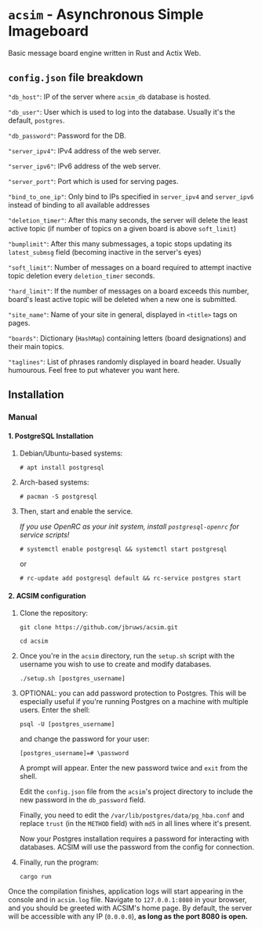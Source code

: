 # `acsim` - Asynchronous Simple Imageboard

Basic message board engine written in Rust and Actix Web.

## `config.json` file breakdown

`"db_host"`: IP of the server where `acsim_db` database is hosted.

`"db_user"`: User which is used to log into the database. Usually it's the default, `postgres`.

`"db_password"`: Password for the DB.

`"server_ipv4"`: IPv4 address of the web server.

`"server_ipv6"`: IPv6 address of the web server.

`"server_port"`: Port which is used for serving pages.

`"bind_to_one_ip"`: Only bind to IPs specified in `server_ipv4` and `server_ipv6` instead of binding to all available addresses

`"deletion_timer"`: After this many seconds, the server will delete the least active topic (if number of topics on a given board is above `soft_limit`)

`"bumplimit"`: After this many submessages, a topic stops updating its `latest_submsg` field (becoming inactive in the server's eyes)

`"soft_limit"`: Number of messages on a board required to attempt inactive topic deletion every `deletion_timer` seconds.

`"hard_limit"`: If the number of messages on a board exceeds this number, board's least active topic will be deleted when a new one is submitted.

`"site_name"`: Name of your site in general, displayed in `<title>` tags on pages.

`"boards"`: Dictionary (`HashMap`) containing letters (board designations) and their main topics.

`"taglines"`: List of phrases randomly displayed in board header. Usually humourous. Feel free to put whatever you want here.

## Installation
### Manual
#### 1. PostgreSQL Installation

1. Debian/Ubuntu-based systems:
    
    `# apt install postgresql`

2. Arch-based systems:
    
    `# pacman -S postgresql`
    
3. Then, start and enable the service.

    *If you use OpenRC as your init system, install `postgresql-openrc` for service scripts!*
    
    `# systemctl enable postgresql && systemctl start postgresql`
    
    or
    
    `# rc-update add postgresql default && rc-service postgres start`

#### 2. ACSIM configuration

1. Clone the repository:
    
    `git clone https://github.com/jbruws/acsim.git`
    
    `cd acsim`
    
2. Once you're in the `acsim` directory, run the `setup.sh` script with the username you wish to use to create and modify databases.
    
    `./setup.sh [postgres_username]`

3. OPTIONAL: you can add password protection to Postgres. This will be especially useful if you're running Postgres on a machine with multiple users. Enter the shell:

    `psql -U [postgres_username]`

    and change the password for your user:

    `[postgres_username]=# \password`

    A prompt will appear. Enter the new password twice and `exit` from the shell.

    Edit the `config.json` file from the `acsim`'s project directory to include the new password in the `db_password` field.

    Finally, you need to edit the `/var/lib/postgres/data/pg_hba.conf` and replace `trust` (in the `METHOD` field) with `md5` in all lines where it's present.

    Now your Postgres installation requires a password for interacting with databases. ACSIM will use the password from the config for connection.
    
5. Finally, run the program:
    
    `cargo run`
    
Once the compilation finishes, application logs will start appearing in the console and in `acsim.log` file. Navigate to `127.0.0.1:8080` in your browser, and you should be greeted with ACSIM's home page. By default, the server will be accessible with any IP (`0.0.0.0`), **as long as the port 8080 is open.**
